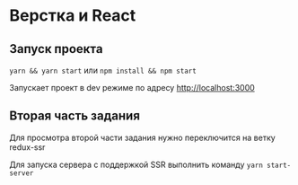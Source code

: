 # Верстка и React

## Запуск проекта 
`yarn && yarn start` или `npm install && npm start`

Запускает проект в dev режиме по адресу [http://localhost:3000](http://localhost:3000)

## Вторая часть задания
Для просмотра второй части задания нужно переключится на ветку redux-ssr

Для запуска сервера с поддержкой SSR выполнить команду `yarn start-server`
